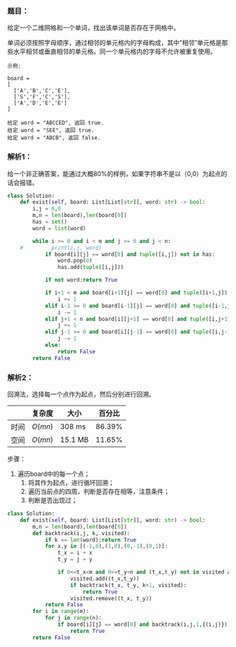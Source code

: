 ### 题目：
给定一个二维网格和一个单词，找出该单词是否存在于网格中。

单词必须按照字母顺序，通过相邻的单元格内的字母构成，其中“相邻”单元格是那些水平相邻或垂直相邻的单元格。同一个单元格内的字母不允许被重复使用。
```
示例:

board =
[
  ['A','B','C','E'],
  ['S','F','C','S'],
  ['A','D','E','E']
]

给定 word = "ABCCED", 返回 true.
给定 word = "SEE", 返回 true.
给定 word = "ABCB", 返回 false.
```

### 解析1：
给一个非正确答案，能通过大概80%的样例，如果字符串不是以（0,0）为起点的话会报错。

```python
class Solution:
    def exist(self, board: List[List[str]], word: str) -> bool:
        i,j = 0,0
        m,n = len(board),len(board[0])
        has = set()
        word = list(word)

        while i >= 0 and i < m and j >= 0 and j < n:
    #         print(i,j, word)
            if board[i][j] == word[0] and tuple([i,j]) not in has:
                word.pop(0)
                has.add(tuple([i,j]))

            if not word:return True

            if i+1 < m and board[i+1][j] == word[0] and tuple([i+1,j]) not in has:
                i += 1
            elif i-1 >= 0 and board[i-1][j] == word[0] and tuple([i-1,j]) not in has:
                i -= 1
            elif j+1 < n and board[i][j+1] == word[0] and tuple([i,j+1]) not in has:
                j += 1
            elif j-1 >= 0 and board[i][j-1] == word[0] and tuple([i,j-1]) not in has:
                j -= 1
            else:
                return False
        return False
```

### 解析2：
回溯法，选择每一个点作为起点，然后分别进行回溯。

|  |复杂度|大小|百分比|
|--|--|--|--|
|时间|$O(mn)$|308 ms|86.39%|
|空间|$O(mn)$|15.1 MB|11.65%|

步骤：
1. 遍历board中的每一个点；
   1. 将其作为起点，进行循环回溯；
   2. 遍历当前点的四周，判断是否存在相等，注意条件；
   3. 判断是否出现过；


```python
class Solution:
    def exist(self, board: List[List[str]], word: str) -> bool:
        m,n = len(board),len(board[0])
        def backtrack(i,j, k, visited):
            if k == len(word):return True
            for x,y in [(-1,0),(1,0),(0,-1),(0,1)]:
                t_x = i + x
                t_y = j + y

                if 0<=t_x<m and 0<=t_y<n and (t_x,t_y) not in visited and board[t_x][t_y] == word[k]:
                    visited.add((t_x,t_y))
                    if backtrack(t_x, t_y, k+1, visited):
                        return True
                    visited.remove((t_x, t_y))
            return False
        for i in range(m):
            for j in range(n):
                if board[i][j] == word[0] and backtrack(i,j,1,{(i,j)}):
                    return True
        return False
```